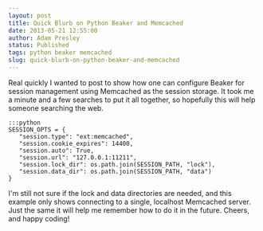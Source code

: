 ```yaml
---
layout: post
title: Quick Blurb on Python Beaker and Memcached
date: 2013-05-21 12:55:00
author: Adam Presley
status: Published
tags: python beaker memcached
slug: quick-blurb-on-python-beaker-and-memcached
---
```


Real quickly I wanted to post to show how one can configure Beaker for
session management using Memcached as the session storage. It took me a
minute and a few searches to put it all together, so hopefully this will
help someone searching the web.  
  
    :::python
    SESSION_OPTS = {
       "session.type": "ext:memcached",
       "session.cookie_expires": 14400,
       "session.auto": True,
       "session.url": "127.0.0.1:11211",
       "session.lock_dir": os.path.join(SESSION_PATH, "lock"),
       "session.data_dir": os.path.join(SESSION_PATH, "data")
    }

I'm still not sure if the lock and data directories are needed, and this
example only shows connecting to a single, localhost Memcached server.
Just the same it will help me remember how to do it in the future.
Cheers, and happy coding!
